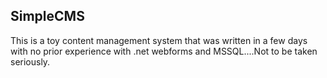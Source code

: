 ﻿## SimpleCMS

This is a toy content management system that was written in a few days with no prior experience
with .net webforms and  MSSQL....Not to be taken seriously.
